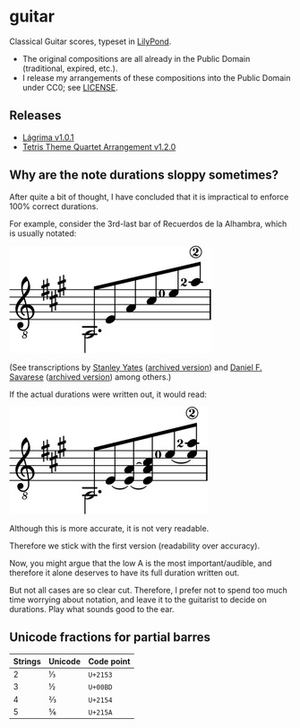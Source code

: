 # guitar

Classical Guitar scores, typeset in [LilyPond].

* The original compositions are all already in the Public Domain
  (traditional, expired, etc.).
* I release my arrangements of these compositions
  into the Public Domain under CC0; see [LICENSE].


## Releases

* [Lágrima v1.0.1][lagrima]
* [Tetris Theme Quartet Arrangement v1.2.0][tetris-quartet]


## Why are the note durations sloppy sometimes?

After quite a bit of thought, I have concluded that it is impractical
to enforce 100% correct durations.

For example, consider the 3rd-last bar of Recuerdos de la Alhambra,
which is usually notated:

![Clear quaver arpeggio where the bottom note is a dotted minim in the low voice.](.durations/recuerdos-readable.preview.svg)

(See transcriptions
by [Stanley Yates][yates-recuerdos]
  ([archived version][yates-recuerdos-archived])
and [Daniel F. Savarese][savarese-recuerdos]
  ([archived version][savarese-recuerdos-archived])
among others.)

If the actual durations were written out, it would read:

![Confusing quaver arpeggio with ties in various places.](.durations/recuerdos-accurate.preview.svg)

Although this is more accurate, it is not very readable.

Therefore we stick with the first version (readability over accuracy).

Now, you might argue that the low A is the most important/audible,
and therefore it alone deserves to have its full duration written out.

But not all cases are so clear cut.
Therefore, I prefer not to spend too much time worrying about notation,
and leave it to the guitarist to decide on durations.
Play what sounds good to the ear.


## Unicode fractions for partial barres

| Strings | Unicode | Code point |
| - | - | - |
| 2 | ⅓ | `U+2153` |
| 3 | ½ | `U+00BD` |
| 4 | ⅔ | `U+2154` |
| 5 | ⅚ | `U+215A` |


[license]: LICENSE
[lilypond]: https://lilypond.org/

[lagrima]:
  https://github.com/yawnoc/guitar/releases/tag/lagrima-v1.0.1
[tetris-quartet]:
  https://github.com/yawnoc/guitar/releases/tag/tetris-quartet-v1.2.0

[yates-recuerdos]: https://stanleyyates.com/scores/rdla.pdf
[yates-recuerdos-archived]:
  https://web.archive.org/web/20210427195742/https://stanleyyates.com/scores/rdla.pdf
[savarese-recuerdos]:
  https://www.savarese.org/downloads/sheetmusic/RecuerdosDeLaAlhambra.pdf
[savarese-recuerdos-archived]:
  https://web.archive.org/web/20210226015018/https://www.savarese.org/downloads/sheetmusic/RecuerdosDeLaAlhambra.pdf

